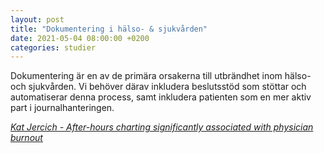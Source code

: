 ```yaml
---
layout: post
title: "Dokumentering i hälso- & sjukvården"
date: 2021-05-04 08:00:00 +0200
categories: studier
---
```

Dokumentering är en av de primära orsakerna till utbrändhet inom hälso- och sjukvården. Vi behöver därav inkludera beslutsstöd som stöttar och automatiserar denna process, samt inkludera patienten som en mer aktiv part i journalhanteringen.

_[Kat Jercich - After-hours charting significantly associated with physician burnout](https://www.healthcareitnews.com/news/after-hours-charting-significantly-associated-physician-burnout)_